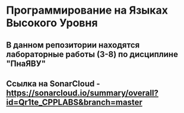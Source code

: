 # Программирование на Языках Высокого Уровня
## В данном репозитории находятся лабораторные работы (3-8) по дисциплине "ПнаЯВУ"
## Ссылка на SonarCloud - https://sonarcloud.io/summary/overall?id=Qr1te_CPPLABS&branch=master
